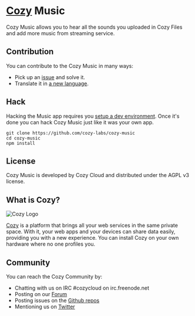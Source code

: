 # [Cozy](https://cozy.io) Music

Cozy Music allows you to hear all the sounds you uploaded in Cozy Files and add more music from streaming service.


## Contribution

You can contribute to the Cozy Music in many ways:

* Pick up an [issue](https://github.com/cozy-labs/cozy-music/issues?state=open) and solve it.
* Translate it in [a new language](https://www.transifex.com/cozy/cozy-music/dashboard/).


## Hack

Hacking the Music app requires you [setup a dev environment](https://dev.cozy.io/#set-up-the-development-environment). Once it's done you can hack Cozy Music just like it was your own app.

    git clone https://github.com/cozy-labs/cozy-music
    cd cozy-music
    npm install


## License

Cozy Music is developed by Cozy Cloud and distributed under the AGPL v3 license.


## What is Cozy?

![Cozy Logo](https://raw.github.com/cozy/cozy-setup/gh-pages/assets/images/happycloud.png)

[Cozy](https://cozy.io) is a platform that brings all your web services in the
same private space.  With it, your web apps and your devices can share data
easily, providing you
with a new experience. You can install Cozy on your own hardware where no one
profiles you.


## Community

You can reach the Cozy Community by:

* Chatting with us on IRC #cozycloud on irc.freenode.net
* Posting on our [Forum](https://forum.cozy.io/)
* Posting issues on the [Github repos](https://github.com/cozy/)
* Mentioning us on [Twitter](https://twitter.com/mycozycloud)
